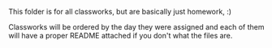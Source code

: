 <p>This folder is for all classworks, but are basically just homework, :)</p>

<p>Classworks will be ordered by the day they were assigned and each of them will have a proper README attached if you don't what the files
are.</p>
